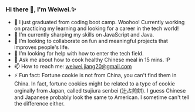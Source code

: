 ### Hi there 👋, I'm Weiwei.✨


- 🔭 I just graduated from coding boot camp. Woohoo! Currently working on practicing my learning and looking for a career in the tech world! 
- 🌱 I’m currently sharping my skills on JavaScript and Java. 
- 👯 I’m looking to collaborate on fun and meaningful projects that improves people's life. 
- 🤔 I’m looking for help with how to enter the tech field. 
- 💬 Ask me about how to cook healthy Chinese meal in 15 mins. :P 
- 📫 How to reach me: weiwei.jiang20@gmail.com
- ⚡ Fun fact: Fortune cookie is not from China, you can't find them in China. In fact, fortune cookies might be related to a type of cookie orginally from Japan, called tsujiura senbei (辻占煎餅). I guess Chinese and Japanese probably look the same to American. I sometime can't tell the difference either. 

